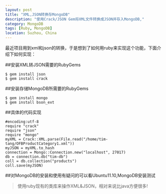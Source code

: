 ```yaml
---
layout: post
title: "XML,JSON转换存MongoDB"
description: "使用Crack/JSON Gem将XML文件转换成JSON并存入MongoDB,"
category: MongoDB
tags: [Ruby, MongoDB]
location: Suzhou, China
---
```


最近项目用到xml和json的转换，于是想到了如何用ruby来实现这个功能，下面介绍下如何实现：

##安装XML转JSON需要的RubyGems

	$ gem install json
	$ gem install crack

##安装存储MongoDB所需要的RubyGems

	$ gem install mongo
	$ gem install bson_ext

##具体的代码实现

    #encoding:utf-8
	require "crack"
	require "json"
	require "mongo"
	myXML = Crack::XML.parse(File.read("/home/tim-tang/OFBProductCategory1.xml"))
	myJSON = myXML.to_hash
	connection = Mongo::Connection.new("localhost", 27017)
	db = connection.db("tim-db")
	coll = db.collection("products")
	coll.save(myJSON)

##对MongoDB的安装和使用有疑问的可以看Ubuntu11.10,MongoDB安装测试

> 使用ruby现有的类库来操作XML&JSON，相对来说比java方便很多!

